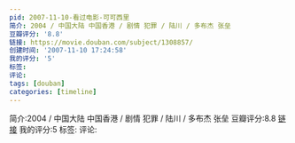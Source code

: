 ```yaml
---
pid: 2007-11-10-看过电影-可可西里
简介: 2004 / 中国大陆 中国香港 / 剧情 犯罪 / 陆川 / 多布杰 张垒
豆瓣评分: '8.8'
链接: https://movie.douban.com/subject/1308857/
创建时间: '2007-11-10 17:24:58'
我的评分: '5'
标签:
评论:
tags: [douban]
categories: [timeline]
---
```

简介:2004 / 中国大陆 中国香港 / 剧情 犯罪 / 陆川 / 多布杰 张垒
豆瓣评分:8.8
[链接](https://movie.douban.com/subject/1308857/)
我的评分:5
标签:
评论:
